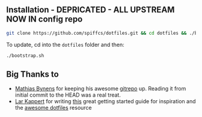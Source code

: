 ## Installation - DEPRICATED - ALL UPSTREAM NOW IN config repo

```bash
git clone https://github.com/spiffcs/dotfiles.git && cd dotfiles && ./bootstrap.sh
```

To update, cd into the `dotfiles` folder and then:

```bash
./bootstrap.sh
```
## Big Thanks to
* [Mathias Bynens](https://mathiasbynens.be/) for keeping his awesome [gitrepo](https://github.com/mathiasbynens/dotfiles) up. Reading it from initial commit to the HEAD was a real treat.
* [Lar Kappert](https://www.webpro.nl) for writing [this](https://medium.com/@webprolific/getting-started-with-dotfiles-43c3602fd789) great getting started guide for inspiration and the [awesome dotfiles](https://github.com/webpro/awesome-dotfiles) resource




